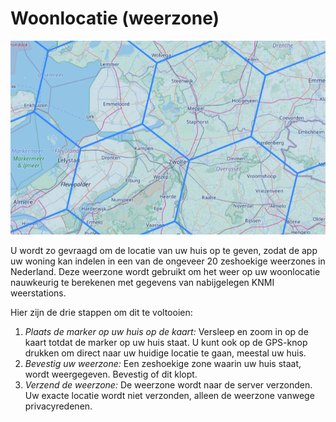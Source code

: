 # Woonlocatie (weerzone)

![WeerInterpolatieLocatie Welcome Screen](../assets/weatherinterpolationlocation.png)

U wordt zo gevraagd om de locatie van uw huis op te geven, zodat de app uw woning kan indelen in een van de ongeveer 20 zeshoekige weerzones in Nederland. Deze weerzone wordt gebruikt om het weer op uw woonlocatie nauwkeurig te berekenen met gegevens van nabijgelegen KNMI weerstations.

Hier zijn de drie stappen om dit te voltooien:

1. *Plaats de marker op uw huis op de kaart:* Versleep en zoom in op de kaart totdat de marker op uw huis staat. U kunt ook op de GPS-knop drukken om direct naar uw huidige locatie te gaan, meestal uw huis.
2. *Bevestig uw weerzone:* Een zeshoekige zone waarin uw huis staat, wordt weergegeven. Bevestig of dit klopt.
3. *Verzend de weerzone:* De weerzone wordt naar de server verzonden. Uw exacte locatie wordt niet verzonden, alleen de weerzone vanwege privacyredenen.



